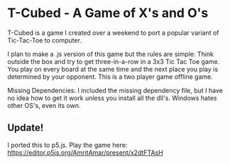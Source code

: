 T-Cubed - A Game of X's and O's
=============

T-Cubed is a game I created over a weekend to port a popular variant of Tic-Tac-Toe to computer.

I plan to make a .js version of this game but the rules are simple: Think outside the box and try to get three-in-a-row in a 3x3 Tic Tac Toe game. You play on every board at the same time and the next place you play is determined by your opponent. This is a two player game offline game.

Missing Dependencies: I included the missing dependency file, but I have no idea how to get it work unless you install all the dll's. Windows hates other OS's, even its own.

## Update!

I ported this to p5.js. Play the game here: https://editor.p5js.org/AmritAmar/present/x2dtFTAsH

